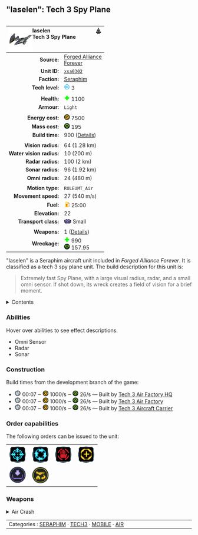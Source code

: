 "Iaselen": Tech 3 Spy Plane
----
<table align="right">
    <thead>
        <tr>
            <th align="left" colspan="2">
                <img align="left" src="icons/units/XSA0302_icon.png" title="Iaselen unit icon" /><img align="right" src="icons/strategicicons/icon_fighter3_intel_rest.png" title="icon_fighter3_intel" />Iaselen<br />Tech 3 Spy Plane
            </th>
        </tr>
    </thead>
    <tbody>
        <tr>
            <td align="right"><strong>Source:</strong></td>
            <td><a href="Forged Alliance Forever">Forged Alliance<br />Forever</a></td>
        </tr>
        <tr>
            <td align="right"><strong>Unit ID:</strong></td>
            <td><a href="https://github.com/FAForever/fa/D:/faf-development/fa/units/XSA0302/XSA0302_unit.bp"><code>xsa0302</code></a></td>
        </tr>
        <tr>
            <td align="right"><strong>Faction:</strong></td>
            <td><a href="_categories.SERAPHIM">Seraphim</a></td>
        </tr>
        <tr>
            <td align="right"><strong>Tech level:</strong></td>
            <td><img src="icons/T3.png" title="Tech 3" /> 3</td>
        </tr>
        <tr><td align="center" colspan="2"></td></tr>
        <tr>
            <td align="right"><strong>Health:</strong></td>
            <td><img src="icons/health.png" title="Health" /> 1100</td>
        </tr>
        <tr>
            <td align="right"><strong>Armour:</strong></td>
            <td><code>Light</code></td>
        </tr>
        <tr><td align="center" colspan="2"></td></tr>
        <tr>
            <td align="right"><strong>Energy cost:</strong></td>
            <td><img src="icons/energy.png" title="Energy" /> 7500</td>
        </tr>
        <tr>
            <td align="right"><strong>Mass cost:</strong></td>
            <td><img src="icons/mass.png" title="Mass" /> 195</td>
        </tr>
        <tr>
            <td align="right"><strong>Build time:</strong></td>
            <td>900 (<a href="#construction">Details</a>)</td>
        </tr>
        <tr><td align="center" colspan="2"></td></tr>
        <tr>
            <td align="right"><strong>Vision radius:</strong></td>
            <td> <span title="1280 m, 0.80 mi">64 (1.28 km)</span></td>
        </tr>
        <tr>
            <td align="right"><strong>Water vision radius:</strong></td>
            <td> <span title="0.20 km, 0.12 mi">10 (200 m)</span></td>
        </tr>
        <tr>
            <td align="right"><strong>Radar radius:</strong></td>
            <td> <span title="2000 m, 1.24 mi">100 (2 km)</span></td>
        </tr>
        <tr>
            <td align="right"><strong>Sonar radius:</strong></td>
            <td> <span title="1920 m, 1.19 mi">96 (1.92 km)</span></td>
        </tr>
        <tr>
            <td align="right"><strong>Omni radius:</strong></td>
            <td> <span title="0.48 km, 0.30 mi">24 (480 m)</span></td>
        </tr>
        <tr><td align="center" colspan="2"></td></tr>
        <tr>
            <td align="right"><strong>Motion type:</strong></td>
            <td><code>RULEUMT_Air</code></td>
        </tr>
        <tr>
            <td align="right"><strong>Movement speed:</strong></td>
            <td> <span title="1944 km/h, 1208 mph, Mach 1.57">27 (540 m/s)</span></td>
        </tr>
        <tr>
            <td align="right"><strong>Fuel:</strong></td>
            <td><img src="icons/fuel.png" title="Fuel" /> 25:00</td>
        </tr>
        <tr>
            <td align="right"><strong>Elevation:</strong></td>
            <td>22</td>
        </tr>
        <tr>
            <td align="right"><strong>Transport class:</strong></td>
            <td><img src="icons/attached.png" title="Attached" /> Small</td>
        </tr>
        <tr><td align="center" colspan="2"></td></tr>
        <tr>
            <td align="right"><strong>Weapons:</strong></td>
            <td>1 (<a href="#weapons">Details</a>)</td>
        </tr>
        <tr>
            <td align="right"><strong>Wreckage:</strong></td>
            <td><img src="icons/health.png" title="Health" /> 990<br /><img src="icons/mass.png" title="Mass" /> 157.95</td>
        </tr>
    </tbody>
</table>

"Iaselen" is a Seraphim aircraft unit included in *Forged Alliance Forever*.
It is classified as a tech 3 spy plane unit.
The build description for this unit is:

<blockquote>Extremely fast Spy Plane, with a large visual radius, radar, and a small omni sensor. If shot down, its wreck creates a field of vision for a brief moment.</blockquote>

<details>
<summary>Contents</summary>

1. – <a href="#abilities">Abilities</a>
2. – <a href="#construction">Construction</a>
3. – <a href="#order-capabilities">Order capabilities</a>
4. – <a href="#weapons">Weapons</a>
</details>

### Abilities
Hover over abilities to see effect descriptions.

* <span title="Has advanced intel that can see through counterintel">Omni Sensor</span>
* <span title="Can see blips of units not seen by vision that are on or above water">Radar</span>
* <span title="Can see blips of units not seen by vision that are on or below water">Sonar</span>

### Construction
Build times from the development branch of the game:
* <img src="icons/time.png" title="Time" /> 00:07 ‒ <img src="icons/energy.png" title="Energy" /> 1000/s ‒ <img src="icons/mass.png" title="Mass" /> 26/s — Built by <a href="XSB0302">Tech 3 Air Factory HQ</a>
* <img src="icons/time.png" title="Time" /> 00:07 ‒ <img src="icons/energy.png" title="Energy" /> 1000/s ‒ <img src="icons/mass.png" title="Mass" /> 26/s — Built by <a href="ZSB9602">Tech 3 Air Factory</a>
* <img src="icons/time.png" title="Time" /> 00:07 ‒ <img src="icons/energy.png" title="Energy" /> 1000/s ‒ <img src="icons/mass.png" title="Mass" /> 26/s — Built by <a href="XSS0303">Tech 3 Aircraft Carrier</a>

### Order capabilities
The following orders can be issued to the unit:
<table>
<td><img float="left" src="icons/orders/move.png" title="Move" /></td>
<td><img float="left" src="icons/orders/patrol.png" title="Patrol" /></td>
<td><img float="left" src="icons/orders/stop.png" title="Stop" /></td>
<td><img float="left" src="icons/orders/guard.png" title="Assist" /></td>
<tr>
<td><img float="left" src="icons/orders/load.png" title="Call Transport
Load into or onto another unit" /></td>
<td><img float="left" src="icons/orders/dock.png" title="Dock
Recall aircraft to nearest air staging facility for refueling and repairs" /></td>
</table>

### Weapons
<details>
<summary>Air Crash</summary>
<p>
    <table>
        <tr>
            <td align="right"><strong>Damage:</strong></td>
            <td>150</td>
        </tr>
        <tr>
            <td align="right"><strong>Damage radius:</strong></td>
            <td> <span title="0.04 km, 0.02 mi">2 (40 m)</span></td>
        </tr>
        <tr>
            <td align="right"><strong>Damage type:</strong></td>
            <td><code>Normal</code></td>
        </tr>
        <tr>
            <td align="right"><strong>Flags:</strong></td>
            <td>Damage friendly</td>
        </tr>
    </table>
</p>
</details>


<table align="center">
<td width="1215px">Categories : 
<a href="_categories.SERAPHIM">SERAPHIM</a> · 
<a href="_categories.TECH3">TECH3</a> · 
<a href="_categories.MOBILE">MOBILE</a> · 
<a href="_categories.AIR">AIR</a></td>
</table>
